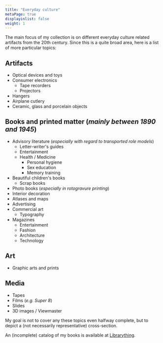 ```yaml
---
title: "Everyday culture"
metaPage: true
displayinlist: false
weight: 1
---
```


The main focus of my collection is on different everyday culture related artifacts from the 20th century. Since this is a quite broad area, here is a list of more particular topics:

## Artifacts
* Optical devices and toys
* Consumer electronics
  * Tape recorders
  * Projectors
* Hangers
* Airplane cutlery
* Ceramic, glass and porcelain objects

## Books and printed matter (*mainly between 1890 and 1945*)
* Advisory literature (*especially with regard to transported role models*)
  * Letter-writer's guides
  * Entertainment
  * Health / Medicine
    * Personal hygiene
    * Sex education
    * Memory training
* Beautiful children's books
  * Scrap books
* Photo books (*especially in rotogravure printing*)
* Interior decoration
* Atlases and maps
* Advertising
* Commercial art
  * Typography
* Magazines
  * Entertainment
  * Fashion
  * Architecture
  * Technology

## Art
* Graphic arts and prints

## Media
* Tapes
* Films (*e.g. Super 8*)
* Slides
* 3D images / Viewmaster

My goal is not to cover any these topics even halfway complete, but to depict a (not necessarily representative) cross-section.

An (incomplete) catalog of my books is available at [Librarything](https://www.librarything.com/profile/cmahnke).
